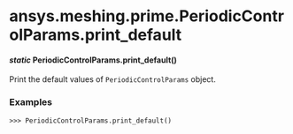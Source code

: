 # ansys.meshing.prime.PeriodicControlParams.print_default



#### *static* PeriodicControlParams.print_default()

Print the default values of `PeriodicControlParams` object.

### Examples

```pycon
>>> PeriodicControlParams.print_default()
```

<!-- !! processed by numpydoc !! -->
